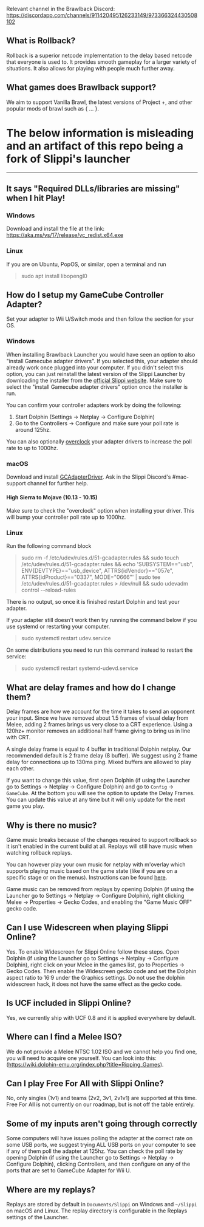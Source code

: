 Relevant channel in the Brawlback Discord: https://discordapp.com/channels/911420495126233149/973366324430508102

## What is Rollback?

Rollback is a superior netcode implementation to the delay based netcode that everyone is used to. It provides smooth gameplay for a larger variety of situations. It also allows for playing with people much further away.

## What games does Brawlback support?

We aim to support Vanilla Brawl, the latest versions of Project +, and other popular mods of brawl such as { ... }.

# The below information is misleading and an artifact of this repo being a fork of Slippi's launcher
______________________________________________________________________________


## It says "Required DLLs/libraries are missing" when I hit Play!

### Windows

Download and install the file at the link: <https://aka.ms/vs/17/release/vc_redist.x64.exe>

### Linux

If you are on Ubuntu, PopOS, or similar, open a terminal and run

> sudo apt install libopengl0

## How do I setup my GameCube Controller Adapter?

Set your adapter to Wii U/Switch mode and then follow the section for your OS.

### Windows

When installing Brawlback Launcher you would have seen an option to also "install Gamecube adapter drivers". If you selected this, your adapter should already work once plugged into your computer. If you didn't select this option, you can just reinstall the latest version of the Slippi Launcher by downloading the installer from the [official Slippi website](https://slippi.gg). Make sure to select the "install Gamecube adapter drivers" option once the installer is run.

You can confirm your controller adapters work by doing the following:

1. Start Dolphin (Settings -> Netplay -> Configure Dolphin)
2. Go to the Controllers -> Configure and make sure your poll rate is around 125hz.

You can also optionally [overclock](https://docs.google.com/document/d/1cQ3pbKZm_yUtcLK9ZIXyPzVbTJkvnfxKIyvuFMwzWe0/edit?usp=sharing) your adapter drivers to increase the poll rate to up to 1000hz.

### macOS

Download and install [GCAdapterDriver](https://secretkeys.io/gcadapterdriver/). Ask in the Slippi Discord's #mac-support channel for further help.

#### High Sierra to Mojave (10.13 - 10.15)

Make sure to check the "overclock" option when installing your driver. This will bump your controller poll rate up to 1000hz.

### Linux

Run the following command block

> sudo rm -f /etc/udev/rules.d/51-gcadapter.rules && sudo touch /etc/udev/rules.d/51-gcadapter.rules && echo 'SUBSYSTEM=="usb", ENV{DEVTYPE}=="usb_device", ATTRS{idVendor}=="057e", ATTRS{idProduct}=="0337", MODE="0666"' | sudo tee /etc/udev/rules.d/51-gcadapter.rules > /dev/null && sudo udevadm control --reload-rules

There is no output, so once it is finished restart Dolphin and test your adapter.

If your adapter still doesn't work then try running the command below if you use systemd or restarting your computer.

> sudo systemctl restart udev.service

On some distributions you need to run this command instead to restart the service:

> sudo systemctl restart systemd-udevd.service

## What are delay frames and how do I change them?

Delay frames are how we account for the time it takes to send an opponent your input. Since we have removed about 1.5 frames of visual delay from Melee, adding 2 frames brings us very close to a CRT experience. Using a 120hz+ monitor removes an additional half frame giving to bring us in line with CRT.

A single delay frame is equal to 4 buffer in traditional Dolphin netplay. Our recommended default is 2 frame delay (8 buffer). We suggest using 2 frame delay for connections up to 130ms ping. Mixed buffers are allowed to play each other.

If you want to change this value, first open Dolphin (if using the Launcher go to Settings -> Netplay -> Configure Dolphin) and go to `Config` -> `GameCube`. At the bottom you will see the option to update the Delay Frames. You can update this value at any time but it will only update for the next game you play.

## Why is there no music?

Game music breaks because of the changes required to support rollback so it isn't enabled in the current build at all. Replays will still have music when watching rollback replays.

You can however play your own music for netplay with m'overlay which supports playing music based on the game state (like if you are on a specific stage or on the menus).
Instructions can be found [here](https://github.com/bkacjios/m-overlay/wiki/Stage-music-for-Project-Slippi).

Game music can be removed from replays by opening Dolphin (if using the Launcher go to Settings -> Netplay -> Configure Dolphin), right clicking Melee -> Properties -> Gecko Codes, and enabling the "Game Music OFF" gecko code.

## Can I use Widescreen when playing Slippi Online?

Yes. To enable Widescreen for Slippi Online follow these steps. Open Dolphin (if using the Launcher go to Settings -> Netplay -> Configure Dolphin), right click on your Melee in the games list, go to Properties -> Gecko Codes. Then enable the Widescreen gecko code and set the Dolphin aspect ratio to 16:9 under the Graphics settings. Do not use the dolphin widescreen hack, it does not have the same effect as the gecko code.

## Is UCF included in Slippi Online?

Yes, we currently ship with UCF 0.8 and it is applied everywhere by default.

## Where can I find a Melee ISO?

We do not provide a Melee NTSC 1.02 ISO and we cannot help you find one, you will need to acquire one yourself. You can look into this: (https://wiki.dolphin-emu.org/index.php?title=Ripping_Games).

## Can I play Free For All with Slippi Online?

No, only singles (1v1) and teams (2v2, 3v1, 2v1v1) are supported at this time. Free For All is not currently on our roadmap, but is not off the table entirely.

## Some of my inputs aren't going through correctly

Some computers will have issues polling the adapter at the correct rate on some USB ports, we suggest trying ALL USB ports on your computer to see if any of them poll the adapter at 125hz. You can check the poll rate by opening Dolphin (if using the Launcher go to Settings -> Netplay -> Configure Dolphin), clicking Controllers, and then configure on any of the ports that are set to GameCube Adapter for Wii U.

## Where are my replays?

Replays are stored by default in `Documents/Slippi` on Windows and `~/Slippi` on macOS and Linux. The replay directory is configurable in the Replays settings of the Launcher.

